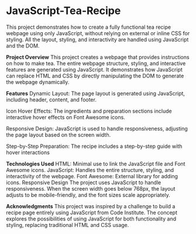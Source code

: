# JavaScript-Tea-Recipe

This project demonstrates how to create a fully functional tea recipe webpage using only JavaScript, without relying on external or inline CSS for styling. All the layout, styling, and interactivity are handled using JavaScript and the DOM.

**Project Overview**
This project creates a webpage that provides instructions on how to make tea. The entire webpage structure, styling, and interactive features are generated using JavaScript. It demonstrates how JavaScript can replace HTML and CSS by directly manipulating the DOM to generate the webpage dynamically.

**Features**
Dynamic Layout: The page layout is generated using JavaScript, including header, content, and footer.

Icon Hover Effects: The ingredients and preparation sections include interactive hover effects on Font Awesome icons.

Responsive Design: JavaScript is used to handle responsiveness, adjusting the page layout based on the screen width.

Step-by-Step Preparation: The recipe includes a step-by-step guide with hover interactions

**Technologies Used**
HTML: Minimal use to link the JavaScript file and Font Awesome icons.
JavaScript: Handles the entire structure, styling, and interactivity of the webpage.
Font Awesome: External library for adding icons.
Responsive Design
The project uses JavaScript to handle responsiveness. When the screen width goes below 768px, the layout adjusts to be mobile-friendly, and the font sizes scale appropriately.

**Acknowledgments**
This project was inspired by a challenge to build a recipe page entirely using JavaScript from Code Institute. The concept explores the possibilities of using JavaScript for both functionality and styling, replacing traditional HTML and CSS usage.
